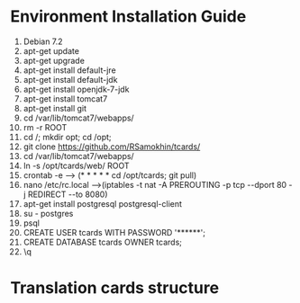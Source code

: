 Environment Installation Guide
======
1. Debian 7.2
2. apt-get update
3. apt-get upgrade
8. apt-get install default-jre
9. apt-get install default-jdk
10. apt-get install openjdk-7-jdk
15. apt-get install tomcat7
20. apt-get install git
21. cd /var/lib/tomcat7/webapps/
22. rm -r ROOT
27. cd /; mkdir opt; cd /opt;
28. git clone https://github.com/RSamokhin/tcards/
29. cd /var/lib/tomcat7/webapps/
29. ln -s /opt/tcards/web/ ROOT
30. crontab -e --> (* * * * * cd /opt/tcards; git pull)
31. nano /etc/rc.local -->(iptables -t nat -A PREROUTING -p tcp --dport 80 -j REDIRECT --to 8080)
32. apt-get install postgresql postgresql-client
33. su - postgres
34. psql 
35. CREATE USER tcards WITH PASSWORD '******';
35. CREATE DATABASE tcards OWNER tcards;
36. \q


Translation cards structure
======
